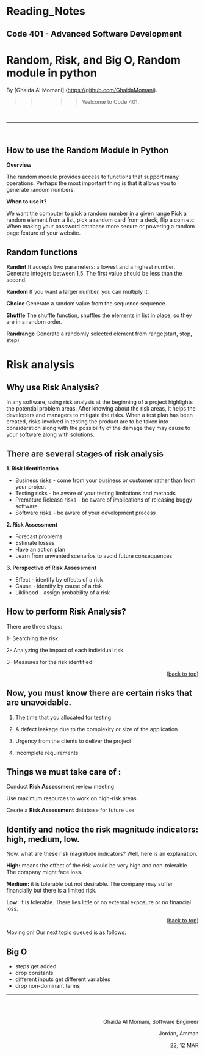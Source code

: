  # Reading_Notes
## Code 401 - Advanced Software Development

# Random, Risk, and Big O, Random module in python




By [Ghaida Al Momani] (https://github.com/GhaidaMomani).

>>>>>Welcome to Code 401.
<br/>
<hr/>
<br/>


## How to use the Random Module in Python
**Overview** 

The random module provides access to functions that support many operations. Perhaps the most important thing is that it allows you to generate random numbers.

**When to use it?**

We want the computer to pick a random number in a given range Pick a random element from a list, pick a random card from a deck, flip a coin etc. When making your password database more secure or powering a random page feature of your website.

## Random functions
**Randint** It accepts two parameters: a lowest and a highest number. Generate integers between 1,5. The first value should be less than the second.

**Random** If you want a larger number, you can multiply it.

**Choice** Generate a random value from the sequence sequence.

**Shuffle** The shuffle function, shuffles the elements in list in place, so they are in a random order.

**Randrange** Generate a randomly selected element from range(start, stop, step)






# Risk analysis

## Why use Risk Analysis?
In any software, using risk analysis at the beginning of a project highlights the potential problem areas. After knowing about the risk areas, it helps the developers and managers to mitigate the risks. When a test plan has been created, risks involved in testing the product are to be taken into consideration along with the possibility of the damage they may cause to your software along with solutions.





## There are several stages of risk analysis

**1. Risk Identification**
   * Business risks - come from your business or customer rather than from your project
   * Testing risks - be aware of your testing limitations and methods
   * Premature Release risks - be aware of implications of releasing buggy software
   * Software risks - be aware of your development process

**2. Risk Assessment**
   * Forecast problems
   * Estimate losses
   * Have an action plan
   * Learn from unwanted scenarios to avoid future consequences

**3. Perspective of Risk Assessment**
   * Effect - identify by effects of a risk
   * Cause - identify by cause of a risk
   * Liklihood - assign probability of a risk

## How to perform Risk Analysis?

There are three steps:

1- Searching the risk

2- Analyzing the impact of each individual risk

3- Measures for the risk identified

 <p align="right">(<a href="#top">back to top</a>)</p>

## Now, you must know there are certain risks that are unavoidable.
1. The time that you allocated for testing

2. A defect leakage due to the complexity or size of the application

3. Urgency from the clients to deliver the project

4. Incomplete requirements




## Things we must take care of :

Conduct **Risk Assessment** review meeting

Use maximum resources to work on high-risk areas

Create a **Risk Assessment** database for future use

## Identify and notice the risk magnitude indicators: high, medium, low.

Now, what are these risk magnitude indicators? Well, here is an explanation.

**High:** means the effect of the risk would be very high and non-tolerable. The company might face loss.

**Medium:** it is tolerable but not desirable. The company may suffer financially but there is a limited risk.

**Low:** it is tolerable. There lies little or no external exposure or no financial loss.
<p align="right">(<a href="#top">back to top</a>)</p>

Moving on! Our next topic queued is as follows:
## Big O

* steps get added
* drop constants
* different inputs get different variables
* drop non-dominant terms


<hr/>
  <br/><br/>

<p align="right">Ghaida Al Momani, Software Engineer</p>
<p align="right">Jordan, Amman</p>
  <p align="right">22, 12 MAR </p>